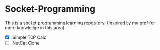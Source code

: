 # Socket-Programming

This is a socket programming learning repository. (Inspired by my prof for more knowledge in this area)

- [x] Simple TCP Calc
- [ ] NetCat Clone